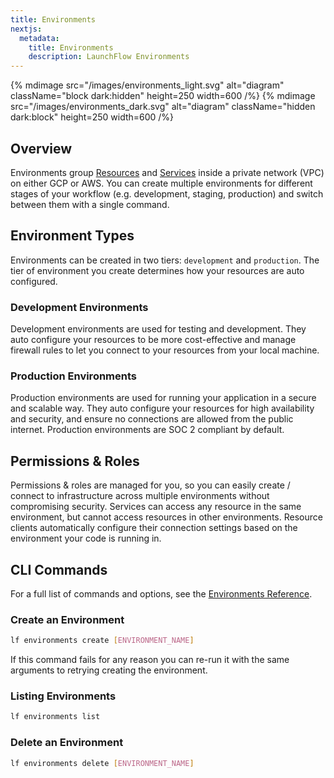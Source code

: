 ```yaml
---
title: Environments
nextjs:
  metadata:
    title: Environments
    description: LaunchFlow Environments
---
```



{% mdimage src="/images/environments_light.svg" alt="diagram" className="block dark:hidden" height=250 width=600 /%}
{% mdimage src="/images/environments_dark.svg" alt="diagram" className="hidden dark:block" height=250 width=600 /%}

## Overview

<!-- TODO add more explanation about what we're creating for them -->
<!-- aws: -->
<!-- - artifact bucket for storing connection info / etc. -->
<!-- - iam role (used to authenticate with ersource and run all services) -->
<!-- - ecs cluster -->
<!-- - vpc -->
<!-- - aws internet gateway -->
<!-- - aws subnet -->
<!-- - aws route table (public and private) -->
<!-- - aws route table association -->

<!-- gcp -->
<!-- - artifact bucket -->
<!-- - gcp project -->
<!-- - vcp network -->
<!-- - service account and set up it's permissions -->
Environments group [Resources](/docs/concepts/resources) and [Services](/docs/concepts/services) inside a private network (VPC) on either GCP or AWS. You can create multiple environments for different stages of your workflow (e.g. development, staging, production) and switch between them with a single command.

## Environment Types

Environments can be created in two tiers: `development` and `production`. The tier of environment you create determines how your resources are auto configured.

### Development Environments
Development environments are used for testing and development. They auto configure your resources to be more cost-effective and manage firewall rules to let you connect to your resources from your local machine.

### Production Environments
Production environments are used for running your application in a secure and scalable way. They auto configure your resources for high availability and security, and ensure no connections are allowed from the public internet. Production environments are SOC 2 compliant by default.

## Permissions & Roles
Permissions & roles are managed for you, so you can easily create / connect to infrastructure across multiple environments without compromising security. Services can access any resource in the same environment, but cannot access resources in other environments. Resource clients automatically configure their connection settings based on the environment your code is running in.

## CLI Commands

For a full list of commands and options, see the [Environments Reference](/reference/cli#launchflow-environments).

### Create an Environment

```bash
lf environments create [ENVIRONMENT_NAME]
```

If this command fails for any reason you can re-run it with the same arguments to retrying creating the environment.

### Listing Environments

```bash
lf environments list
```

### Delete an Environment

```bash
lf environments delete [ENVIRONMENT_NAME]
```

